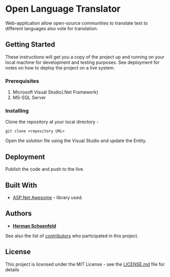 # Open Language Translator

Web-application allow open-source communities to translate text to different languages also vote for translation.

## Getting Started

These instructions will get you a copy of the project up and running on your local machine for development and testing purposes. See deployment for notes on how to deploy the project on a live system.

### Prerequisites

1. Microsoft Visual Studio(.Net Framework)
2. MS-SQL Server


### Installing

Clone the repository at your local directory -

```
git clone <repository URL>
```

Open the solution file using the Visual Studio and update the Entity.


## Deployment

Publish the code and push to the live.

## Built With

* [ASP.Net Awesome](https://www.aspnetawesome.com/learn/mvc/general) - library used.


## Authors

* **[Herman Schoenfeld](https://github.com/HermanSchoenfeld)**

See also the list of [contributors](https://github.com/Sphere10/OpenTranslator/graphs/contributors) who participated in this project.

## License

This project is licensed under the MIT License - see the [LICENSE.md](LICENSE.md) file for details


